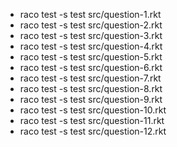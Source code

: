   - raco test -s test src/question-1.rkt
  - raco test -s test src/question-2.rkt
  - raco test -s test src/question-3.rkt
  - raco test -s test src/question-4.rkt
  - raco test -s test src/question-5.rkt
  - raco test -s test src/question-6.rkt
  - raco test -s test src/question-7.rkt
  - raco test -s test src/question-8.rkt
  - raco test -s test src/question-9.rkt
  - raco test -s test src/question-10.rkt
  - raco test -s test src/question-11.rkt
  - raco test -s test src/question-12.rkt